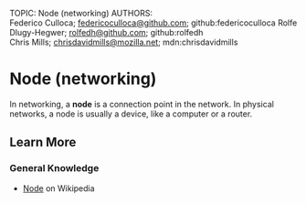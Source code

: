 TOPIC: Node (networking)
AUTHORS: Federico Culloca; federicoculloca@github.com; github:federicoculloca
         Rolfe Dlugy-Hegwer; rolfedh@github.com; github:rolfedh
         Chris Mills; chrisdavidmills@mozilla.net; mdn:chrisdavidmills

# Node (networking)

In networking, a **node** is a connection point in the network. In physical networks, a
node is usually a device, like a computer or a router.

## Learn More

### General Knowledge

- [Node](https://en.wikipedia.org/wiki/Node%20(networking)) on Wikipedia
